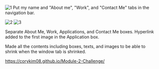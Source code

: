 ![1](https://user-images.githubusercontent.com/88374157/184163989-2cb5e23d-67a5-422e-b42f-295fd1de0090.png)
Put my name and "About me", "Work", and "Contact Me" tabs in the navigation bar.

![2](https://user-images.githubusercontent.com/88374157/184164717-8b3e2aae-6644-47cb-b354-f1ec4e0206b9.png)
![3](https://user-images.githubusercontent.com/88374157/184164882-1939d5ca-9f59-4f53-86cd-8af6f65c65cb.png)

Separate About Me, Work, Applications, and Contact Me boxes.
Hyperlink added to the first image in the Application box.

Made all the contents including boxes, texts, and images to be able to shrink when the window tab is shrinked.

https://corykim08.github.io/Module-2-Challenge/
